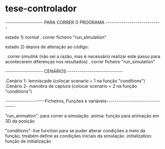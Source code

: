 # tese-controlador


------------------- PARA CORRER O PROGRAMA ----------------------------

estado 1) normal
 . correr ficheiro "run_simulation"  

estado 2) depois de alteração ao código:

. correr simulink (não sei a razão, mas é necessário realizar este passo para acontecerem diferenças nos resultados)
. correr ficheiro "run_simulation" 


------------------- CENÁRIOS ----------------------------

.Cenário 1- lemniscade (colocar scenario = 1 na função "conditions")
.Cenário 2- manobra de captura (colocar scenario = 2 na função "conditions")


--------------------Ficheiros, Funções e variáveis--------------------------------

"run_animation": para correr a simulação
.anima: função para animação em 3D da posição

"conditions": live function para se puder alterar condições a meio da função; tmabém define as condições iniciais da simulação
.initialization: função de initialização





